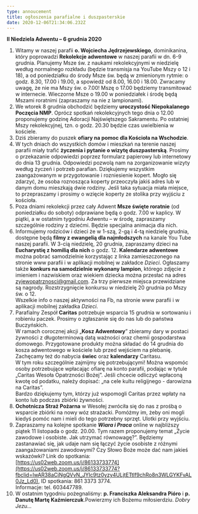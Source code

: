 ```yaml
---
type: annoucement
title: ogłoszenia parafialne i duszpasterskie
date: 2020-12-06T21:34:06.232Z
---
```

<!--StartFragment-->

**II Niedziela Adwentu – 6 grudnia 2020**

1. Witamy w naszej parafii **o. Wojciecha Jędrzejewskiego**, dominikanina, który poprowadzi **Rekolekcje adwentowe** w naszej parafii w dn. 6-9 grudnia. Planujemy Msze św. z naukami rekolekcyjnymi w niedzielę według normalnego rozkładu (będzie transmisja na YouTube Mszy o 12 i 18), a od poniedziałku do środy Msze św. będą w zmienionym rytmie: o godz. 8.30, 17.00 i 19.00, a spowiedź od 8.00, 16.00 i 18.00. Zwracamy uwagę, że nie ma Mszy św. o 7.00! Mszę o 17.00 będziemy transmitować w internecie. Wieczorne Msze o 19.00 w poniedziałek i środę będą Mszami roratnimi (zapraszamy na nie z lampionami).
2. We wtorek 8 grudnia obchodzić będziemy **uroczystość Niepokalanego Poczęcia NMP**. Oprócz spotkań rekolekcyjnych tego dnia o 12.00 proponujemy godzinę Adoracji Najświętszego Sakramentu. Po ostatniej Mszy rekolekcyjnej, tzn. o godz. 20.30 będzie czas uwielbienia w kościele.
3. Dziś zbieramy do puszek **ofiary na pomoc dla Kościoła na Wschodzie**.
4. W tych dniach do wszystkich domów i mieszkań na terenie naszej parafii miały trafić **życzenia i pytanie o wizytę duszpasterską**. Prosimy o przekazanie odpowiedzi poprzez formularz papierowy lub internetowy do dnia 13 grudnia. Odpowiedzi pozwolą nam na zorganizowanie wizyty według życzeń i potrzeb parafian. Dziękujemy wszystkim zaangażowanym w przygotowanie i rozniesienie kopert. Mogło się zdarzyć, że osoba roznosząca koperty przeoczyła jakiś adres lub w danym domu mieszkają dwie rodziny. Jeśli taka sytuacja miała miejsce, to przepraszamy i prosimy o wzięcie koperty ze stolika przy wyjściu z kościoła.
5. Poza dniami rekolekcji przez cały Adwent **Msze święte roratnie** (od poniedziałku do soboty) odprawiane będą o godz. 7.00 w kaplicy. W piątki, a w ostatnim tygodniu Adwentu – w środę, zapraszamy szczególnie rodziny z dziećmi. Będzie specjalna animacja dla nich.
6. Informujemy rodziców i dzieci że w 1-szą, 2-gą i 4-tą niedzielę grudnia, dostępne będą **filmy z ewangelią dla najmłodszych** na kanale You Tube naszej parafii. W 3-cią niedzielę, 20 grudnia, zapraszamy dzieci na **Eucharystię z homilią dla nich** o godz. 12. **Kalendarze adwentowe** można pobrać samodzielnie korzystając z linka zamieszczonego na stronie www parafii i w aplikacji mobilnej w zakładce *Dzieci*. Ogłaszamy także **konkurs na samodzielnie wykonany lampion**, którego zdjęcie z imieniem i nazwiskiem oraz wiekiem dziecka można przesłać na adres [zyjewopatrznosci@gmail.com](mailto:zyjewopatrznosci@gmail.com). Za trzy pierwsze miejsca przewidziane są nagrody. Rozstrzygnięcie konkursu w niedzielę 20 grudnia po Mszy św. o 12.\
   Wszelkie info o naszej aktywności na Fb, na stronie www parafii i w aplikacji mobilnej zakładka *Dzieci*.
7. Parafialny Zespół **Caritas** potrzebuje wsparcia 15 grudnia w sortowaniu i robieniu paczek. Prosimy o zgłaszanie się do nas lub do państwa Buczyńskich.\
   W ramach corocznej akcji „**Kosz Adwentowy**” zbieramy dary w postaci żywności z długoterminową datą ważności oraz chemii gospodarstwa domowego. Przygotowane produkty można składać do 14 grudnia do kosza adwentowego w kościele lub przed wejściem na plebanię.\
   Zachęcamy też do nabycia **świec** oraz **kalendarzy** Caritasu.\
   W tym roku szczególnie zajmijmy się potrzebującymi! Można wspomóc osoby potrzebujące wpłacając ofiarę na konto parafii, podając w tytule „Caritas Wesoła Opatrzności Bożej”. Jeśli chcecie odliczyć wpłaconą kwotę od podatku, należy dopisać: „na cele kultu religijnego - darowizna na Caritas”.\
   Bardzo dziękujemy tym, którzy już wspomogli Caritas przez wpłaty na konto lub podczas zbiórki żywności.
8. **Ochotnicza Straż Pożarna** w Wesołej zwróciła się do nas z prośbą o wsparcie zbiórki na nowy wóz strażacki. Pomóżmy im, żeby oni mogli kiedyś pomóc nam i mieli do tego potrzebny sprzęt. Ulotki przy wyjściu.
9. Zapraszamy na kolejne spotkanie ***Wiara i Praca*** online w najbliższy piątek 11 listopada o godz. 20.00. Tym razem proponujemy temat „Życie zawodowe i osobiste. Jak utrzymać równowagę?”. Będziemy zastanawiać się, jak udaje nam się łączyć życie osobiste z różnymi zaangażowaniami zawodowymi? Czy Słowo Boże może dać nam jakieś wskazówki? Link do spotkania: [https://us02web.zoom.us/j/86133733774](https://us02web.zoom.us/j/86133733774?fbclid=IwAR38aCjNgQVvN_JYIc9tz0yzy4ULjtETtlf9chRo8n3WLGYKFvAL0Jz_Ld0), ID spotkania: 861 3373 3774.\
   Informacje: tel. 603447789.
10. W ostatnim tygodniu pożegnaliśmy: **p. Franciszka Aleksandra Pióro** i **p. Danutę Martę Kaźmierczuk**.Powierzmy ich Bożemu miłosierdziu. *Dobry Jezu…*

<!--EndFragment-->